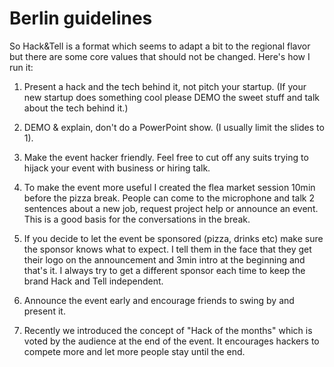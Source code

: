# Berlin guidelines

So Hack&Tell is a format which seems to adapt a bit to the regional flavor but
there are some core values that should not be changed. Here's how I run it:

1. Present a hack and the tech behind it, not pitch your startup. (If your new
startup does something cool please DEMO the sweet stuff and talk about the tech
behind it.)

2. DEMO & explain, don't do a PowerPoint show. (I usually limit the slides to
1).

3. Make the event hacker friendly. Feel free to cut off any suits trying to
hijack your event with business or hiring talk.

4. To make the event more useful I created the flea market session 10min before
the pizza break. People can come to the microphone and talk 2 sentences about a new
job, request project help or announce an event. This is a good basis for the
conversations in the break.

5. If you decide to let the event be sponsored (pizza, drinks etc) make sure
the sponsor knows what to expect. I tell them in the face that they get their
logo on the announcement and 3min intro at the beginning and that's it. I
always try to get a different sponsor each time to keep the brand Hack and Tell
independent.

6. Announce the event early and encourage friends to swing by and present it.

7. Recently we introduced the concept of "Hack of the months" which is voted by
the audience at the end of the event. It encourages hackers to compete more and
let more people stay until the end.
